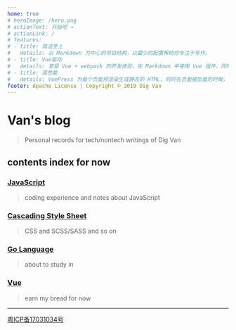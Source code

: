 ```yaml
---
home: true
# heroImage: /hero.png
# actionText: 开始吧 →
# actionLink: /
# features:
# - title: 简洁至上
#   details: 以 Markdown 为中心的项目结构，以最少的配置帮助你专注于写作。
# - title: Vue驱动
#   details: 享受 Vue + webpack 的开发体验，在 Markdown 中使用 Vue 组件，同时可以使用 Vue 来开发自定义主题。
# - title: 高性能
#   details: VuePress 为每个页面预渲染生成静态的 HTML，同时在页面被加载的时候，将作为 SPA 运行。
footer: Apache License | Copyright © 2019 Dig Van
---
```

# Van's blog

> Personal records for tech/nontech writings of Dig Van

## contents index for now

### [JavaScript](/JavaScript/)

> coding experience and notes about JavaScript

### [Cascading Style Sheet](/CSS/)

> CSS and SCSS/SASS and so on

### [Go Language](/Golang/)

> about to study in

### [Vue](/Vue/)

> earn my bread for now 

---

[粤ICP备17031034号](http://www.beian.miit.gov.cn)